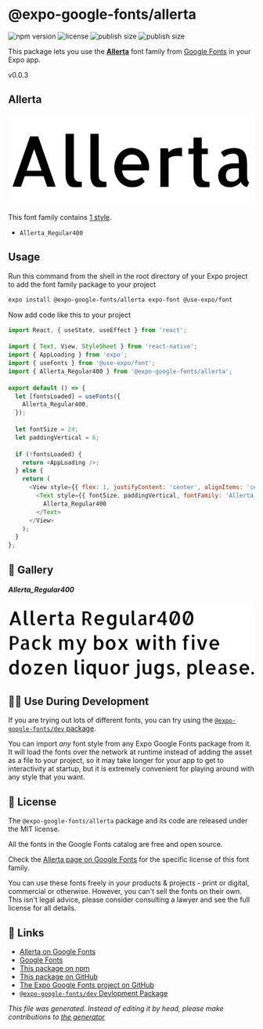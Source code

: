 # @expo-google-fonts/allerta

![npm version](https://flat.badgen.net/npm/v/@expo-google-fonts/allerta)
![license](https://flat.badgen.net/github/license/expo/google-fonts)
![publish size](https://flat.badgen.net/packagephobia/install/@expo-google-fonts/allerta)
![publish size](https://flat.badgen.net/packagephobia/publish/@expo-google-fonts/allerta)

This package lets you use the [**Allerta**](https://fonts.google.com/specimen/Allerta) font family from [Google Fonts](https://fonts.google.com/) in your Expo app.

v0.0.3

## Allerta

![Allerta](./font-family.png)

This font family contains [1 style](#gallery).

- `Allerta_Regular400`

## Usage

Run this command from the shell in the root directory of your Expo project to add the font family package to your project
```sh
expo install @expo-google-fonts/allerta expo-font @use-expo/font
```

Now add code like this to your project
```js
import React, { useState, useEffect } from 'react';

import { Text, View, StyleSheet } from 'react-native';
import { AppLoading } from 'expo';
import { useFonts } from '@use-expo/font';
import { Allerta_Regular400 } from '@expo-google-fonts/allerta';

export default () => {
  let [fontsLoaded] = useFonts({
    Allerta_Regular400,
  });

  let fontSize = 24;
  let paddingVertical = 6;

  if (!fontsLoaded) {
    return <AppLoading />;
  } else {
    return (
      <View style={{ flex: 1, justifyContent: 'center', alignItems: 'center' }}>
        <Text style={{ fontSize, paddingVertical, fontFamily: 'Allerta_Regular400' }}>
          Allerta_Regular400
        </Text>
      </View>
    );
  }
};

```

## 🔡 Gallery

##### Allerta_Regular400
![Allerta_Regular400](./df4ce73d43a2a1eb976d66944a0555b8ab45b8848b9e9be9355d0f68a9373270.ttf.png)


## 👩‍💻 Use During Development

If you are trying out lots of different fonts, you can try using the [`@expo-google-fonts/dev` package](https://github.com/expo/google-fonts/tree/master/font-packages/dev#readme).

You can import *any* font style from any Expo Google Fonts package from it. It will load the fonts
over the network at runtime instead of adding the asset as a file to your project, so it may take longer
for your app to get to interactivity at startup, but it is extremely convenient
for playing around with any style that you want.

## 📖 License

The `@expo-google-fonts/allerta` package and its code are released under the MIT license.

All the fonts in the Google Fonts catalog are free and open source.

Check the [Allerta page on Google Fonts](https://fonts.google.com/specimen/Allerta) for the specific license of this font family.

You can use these fonts freely in your products & projects - print or digital, commercial or otherwise. However, you can't sell the fonts on their own. This isn't legal advice, please consider consulting a lawyer and see the full license for all details.

## 🔗 Links

- [Allerta on Google Fonts](https://fonts.google.com/specimen/Allerta)
- [Google Fonts](https://fonts.google.com/)
- [This package on npm](https://www.npmjs.com/package/@expo-google-fonts/allerta)
- [This package on GitHub](https://github.com/expo/google-fonts/tree/master/font-packages/allerta)
- [The Expo Google Fonts project on GitHub](https://github.com/expo/google-fonts)
- [`@expo-google-fonts/dev` Devlopment Package](https://github.com/expo/google-fonts/tree/master/font-packages/dev)


*This file was generated. Instead of editing it by head, please make contributions to [the generator](https://github.com/expo/google-fonts/tree/master/packages/generator)*
